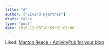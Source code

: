 ```yaml
---
title: "#"
author: ["Eivind Hjertnes"]
draft: false
type: "post"
date: 2018-12-03T18:59:01+01:00
---
```


Liked:
[Manton
Reece - ActivityPub for your blog](https://www.manton.org/2018/11/14/activitypub-for-your.html)
